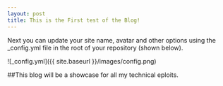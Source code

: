 ```yaml
---
layout: post
title: This is the First test of the Blog!
---
```


Next you can update your site name, avatar and other options using the _config.yml file in the root of your repository (shown below).

![_config.yml]({{ site.baseurl }}/images/config.png)

##This blog will be a showcase for all my technical eploits.
